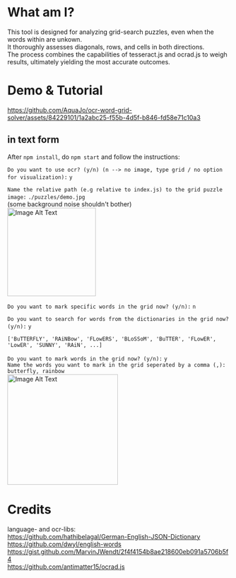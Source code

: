 # What am I?
This tool is designed for analyzing grid-search puzzles, even when the words within are unkown.  
It thoroughly assesses diagonals, rows, and cells in both directions.  
The process combines the capabilities of tesseract.js and ocrad.js to weigh results, ultimately yielding the most accurate outcomes.
# Demo & Tutorial
https://github.com/AquaJo/ocr-word-grid-solver/assets/84229101/1a2abc25-f55b-4d5f-b846-fd58e71c10a3

## in text form
After `npm install`, do `npm start` and follow the instructions:

`Do you want to use ocr? (y/n) (n --> no image, type grid / no option for visualization):` `y`  

`Name the relative path (e.g relative to index.js) to the grid puzzle image:` `./puzzles/demo.jpg`  
(some background noise shouldn't bother)  
<img src="https://github.com/AquaJo/ocr-word-grid-solver/assets/84229101/72c55480-f7a1-4a8d-92b2-83d8743afc27" alt="Image Alt Text" width="200" />

`Do you want to mark specific words in the grid now? (y/n):` `n`

`Do you want to search for words from the dictionaries in the grid now? (y/n):` `y`
```
['BuTTERFLY', 'RAiNBow', 'FLowERS', 'BLoSSoM', 'BuTTER', 'FLowER', 'LowER', 'SUNNY', 'RAiN', ...]
```

`Do you want to mark words in the grid now? (y/n):` `y`  
`Name the words you want to mark in the grid seperated by a comma (,):` `butterfly, rainbow`  
<img src="https://github.com/AquaJo/ocr-word-grid-solver/assets/84229101/42155551-cbce-413b-b7cd-31369384d722" alt="Image Alt Text" width="250" />


# Credits
language- and ocr-libs:\
https://github.com/hathibelagal/German-English-JSON-Dictionary  
https://github.com/dwyl/english-words  
https://gist.github.com/MarvinJWendt/2f4f4154b8ae218600eb091a5706b5f4  
https://github.com/antimatter15/ocrad.js
